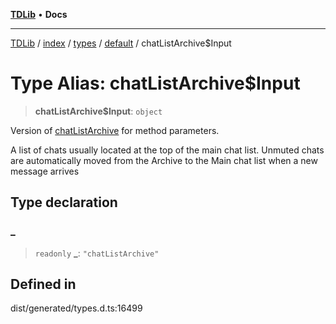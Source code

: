 [**TDLib**](../../../../../../README.md) • **Docs**

***

[TDLib](../../../../../../modules.md) / [index](../../../../../README.md) / [types](../../../README.md) / [default](../README.md) / chatListArchive$Input

# Type Alias: chatListArchive$Input

> **chatListArchive$Input**: `object`

Version of [chatListArchive](chatListArchive.md) for method parameters.

A list of chats usually located at the top of the main chat list. Unmuted chats are automatically moved from the Archive to the Main chat list when a new message arrives

## Type declaration

### \_

> `readonly` **\_**: `"chatListArchive"`

## Defined in

dist/generated/types.d.ts:16499
